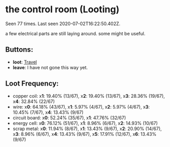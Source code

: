 # the control room (Looting)

Seen 77 times. Last seen 2020-07-02T16:22:50.402Z.

a few electrical parts are still laying around. some might be useful.

## Buttons:

- **loot**: [Travel](Travel-travel.md)
- **leave**: I have not gone this way yet.

## Loot Frequency:

  - copper coil: x**1**: 19.40% (13/67), x**2**: 19.40% (13/67), x**3**: 28.36% (19/67), x**4**: 32.84% (22/67)
  - wire: x**0**: 64.18% (43/67), x**1**: 5.97% (4/67), x**2**: 5.97% (4/67), x**3**: 10.45% (7/67), x**4**: 13.43% (9/67)
  - circuit board: x**0**: 52.24% (35/67), x**1**: 47.76% (32/67)
  - energy cell: x**0**: 76.12% (51/67), x**1**: 8.96% (6/67), x**2**: 14.93% (10/67)
  - scrap metal: x**0**: 11.94% (8/67), x**1**: 13.43% (9/67), x**2**: 20.90% (14/67), x**3**: 8.96% (6/67), x**4**: 13.43% (9/67), x**5**: 17.91% (12/67), x**6**: 13.43% (9/67)